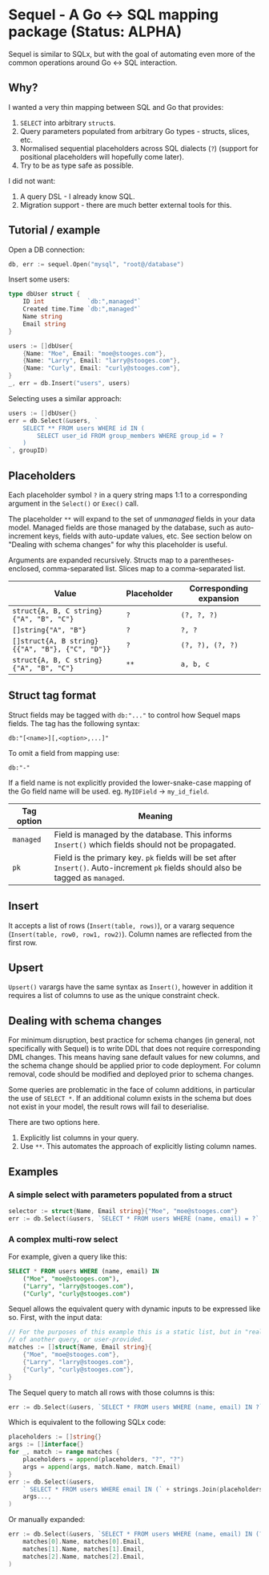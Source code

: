 # Sequel - A Go <-> SQL mapping package (Status: ALPHA)

Sequel is similar to SQLx, but with the goal of automating even more of the common
operations around Go <-> SQL interaction.

## Why?

I wanted a very thin mapping between SQL and Go that provides:

1. `SELECT` into arbitrary `struct`s.
2. Query parameters populated from arbitrary Go types - structs, slices, etc.
3. Normalised sequential placeholders across SQL dialects (`?`) (support for positional placeholders will hopefully come later).
4. Try to be as type safe as possible.

I did not want:

1. A query DSL - I already know SQL.
2. Migration support - there are much better external tools for this.

## Tutorial / example

Open a DB connection:

```go
db, err := sequel.Open("mysql", "root@/database")
```

Insert some users:

```go
type dbUser struct {
	ID int            `db:",managed"`
    Created time.Time `db:",managed"`
	Name string
	Email string
}

users := []dbUser{
    {Name: "Moe", Email: "moe@stooges.com"},
    {Name: "Larry", Email: "larry@stooges.com"},
    {Name: "Curly", Email: "curly@stooges.com"},
}
_, err = db.Insert("users", users)
```

Selecting uses a similar approach:

```go
users := []dbUser{}
err = db.Select(&users, `
    SELECT ** FROM users WHERE id IN (
        SELECT user_id FROM group_members WHERE group_id = ?
    )
`, groupID)
```

## Placeholders

Each placeholder symbol `?` in a query string maps 1:1 to a corresponding argument in the `Select()` or `Exec()` call.

The placeholder `**` will expand to the set of *unmanaged* fields in your data model. Managed fields are those
managed by the database, such as auto-increment keys, fields with auto-update values, etc. See section 
below on "Dealing with schema changes" for why this placeholder is useful.

Arguments are expanded recursively. Structs map to a parentheses-enclosed, comma-separated list. Slices map to a comma-separated list.

Value                                           | Placeholder | Corresponding expansion
------------------------------------------------|-------------|-------------------------
`struct{A, B, C string}{"A", "B", "C"}`         | `?`         | `(?, ?, ?)`
`[]string{"A", "B"}`                            | `?`         | `?, ?`
`[]struct{A, B string}{{"A", "B"}, {"C", "D"}}` | `?`         | `(?, ?), (?, ?)`
`struct{A, B, C string}{"A", "B", "C"}`         | `**`        | `a, b, c`

## Struct tag format

Struct fields may be tagged with `db:"..."` to control how Sequel maps fields. The tag has the following
syntax:

    db:"[<name>][,<option>,...]"
    
To omit a field from mapping use:

    db:"-"
    
If a field name is not explicitly provided the lower-snake-case mapping of the Go field name will be used.
eg. `MyIDField` -> `my_id_field`.
    
Tag option    | Meaning
--------------|----------------------------------------
`managed`     | Field is managed by the database. This informs `Insert()` which fields should not be propagated.
`pk`          | Field is the primary key. `pk` fields will be set after `Insert()`. Auto-increment `pk` fields should also be tagged as `managed`.

## Insert

It accepts a list of rows (`Insert(table, rows)`), or a vararg 
sequence (`Insert(table, row0, row1, row2)`). Column names are reflected from the first row.

## Upsert

`Upsert()` varargs have the same syntax as `Insert()`, however in addition it requires a list of 
columns to use as the unique constraint check.

## Dealing with schema changes

For minimum disruption, best practice for schema changes (in general, not specifically with Sequel) is
to write DDL that does not require corresponding DML changes. This means having sane default values for 
new columns, and the schema change should be applied prior to code deployment. For column removal, 
code should be modified and deployed prior to schema changes.
 
Some queries are problematic in the face of column additions, in particular the use of `SELECT *`. 
If an additional column exists in the schema but does not exist in your model, the result rows will 
fail to deserialise.

There are two options here. 

1. Explicitly list columns in your query.
2. Use `**`. This automates the approach of explicitly listing column names.

## Examples

### A simple select with parameters populated from a struct

```go
selector := struct{Name, Email string}{"Moe", "moe@stooges.com"}
err := db.Select(&users, `SELECT * FROM users WHERE (name, email) = ?`, selector)
```

### A complex multi-row select

For example, given a query like this:

```sql
SELECT * FROM users WHERE (name, email) IN
    ("Moe", "moe@stooges.com"),
    ("Larry", "larry@stooges.com"),
    ("Curly", "curly@stooges.com")
```

Sequel allows the equivalent query with dynamic inputs to be expressed like so. First, with the input data:

```go
// For the purposes of this example this is a static list, but in "real" code this would typically be the result
// of another query, or user-provided.
matches := []struct{Name, Email string}{
    {"Moe", "moe@stooges.com"},
    {"Larry", "larry@stooges.com"},
    {"Curly", "curly@stooges.com"},
}
```

The Sequel query to match all rows with those columns is this:

```go
err := db.Select(&users, `SELECT * FROM users WHERE (name, email) IN ?`, matches)
```

Which is equivalent to the following SQLx code:

```go
placeholders := []string{}
args := []interface{}
for _, match := range matches {
    placeholders = append(placeholders, "?", "?")
    args = append(args, match.Name, match.Email)
}
err := db.Select(&users,
    ` SELECT * FROM users WHERE email IN (` + strings.Join(placeholders, ",") + `)`,
    args...,
)
```

Or manually expanded:

```go
err := db.Select(&users, `SELECT * FROM users WHERE (name, email) IN (?, ?), (?, ?), (?, ?)`,
    matches[0].Name, matches[0].Email,
    matches[1].Name, matches[1].Email,
    matches[2].Name, matches[2].Email,
)
```

